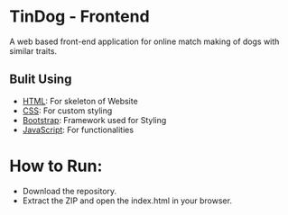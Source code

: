 # TinDog - Frontend

A web based front-end application for online match making of dogs with similar traits.



## Bulit Using

- [HTML](https://html.com/): For skeleton of Website
- [CSS](https://www.w3.org/Style/CSS/Overview.en.html): For custom styling
- [Bootstrap](https://getbootstrap.com/docs/5.1/getting-started/introduction/): Framework used for Styling
- [JavaScript](https://www.javascript.com/): For functionalities
 
# How to Run:

- Download the repository.
- Extract the ZIP and open the index.html in your browser.
 
